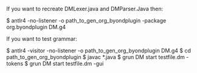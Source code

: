 If you want to recreate DMLexer.java and DMParser.Java then:

$ antlr4 -no-listener -o path_to_gen_org_byondplugin -package org.byondplugin DM.g4

If you want to test grammar:

$ antlr4 -visitor -no-listener -o path_to_gen_org_byondplugin DM.g4
$ cd path_to_gen_org_byondplugin
$ javac *.java
$ grun DM start testfile.dm -tokens
$ grun DM start testfile.dm -gui
